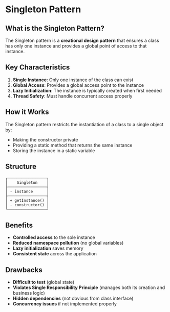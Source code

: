 # Singleton Pattern

## What is the Singleton Pattern?

The Singleton pattern is a **creational design pattern** that ensures a class has only one instance and provides a global point of access to that instance.

## Key Characteristics

1. **Single Instance**: Only one instance of the class can exist
2. **Global Access**: Provides a global access point to the instance
3. **Lazy Initialization**: The instance is typically created when first needed
4. **Thread Safety**: Must handle concurrent access properly

## How it Works

The Singleton pattern restricts the instantiation of a class to a single object by:

- Making the constructor private
- Providing a static method that returns the same instance
- Storing the instance in a static variable

## Structure

```
┌─────────────────┐
│    Singleton    │
├─────────────────┤
│ - instance      │
├─────────────────┤
│ + getInstance() │
│ - constructor() │
└─────────────────┘
```

## Benefits

- **Controlled access** to the sole instance
- **Reduced namespace pollution** (no global variables)
- **Lazy initialization** saves memory
- **Consistent state** across the application

## Drawbacks

- **Difficult to test** (global state)
- **Violates Single Responsibility Principle** (manages both its creation and business logic)
- **Hidden dependencies** (not obvious from class interface)
- **Concurrency issues** if not implemented properly 